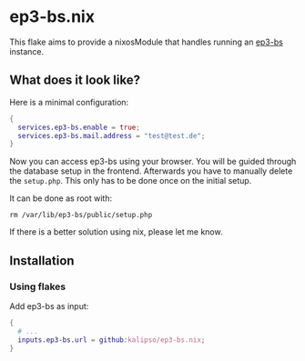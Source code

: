 # ep3-bs.nix

This flake aims to provide a nixosModule that handles running an [ep3-bs](https://bs.hbsys.de/) instance.

## What does it look like?

Here is a minimal configuration:
``` nix
{
  services.ep3-bs.enable = true;
  services.ep3-bs.mail.address = "test@test.de";
}
```

Now you can access ep3-bs using your browser. You will be guided through the database setup in the frontend. Afterwards you have to manually delete the ```setup.php```. This only has to be done once on the initial setup.

It can be done as root with:
``` shell
rm /var/lib/ep3-bs/public/setup.php
```

If there is a better solution using nix, please let me know.

## Installation

### Using flakes

Add ep3-bs as input:
``` nix
{
  # ...
  inputs.ep3-bs.url = github:kalipso/ep3-bs.nix;
}
```


